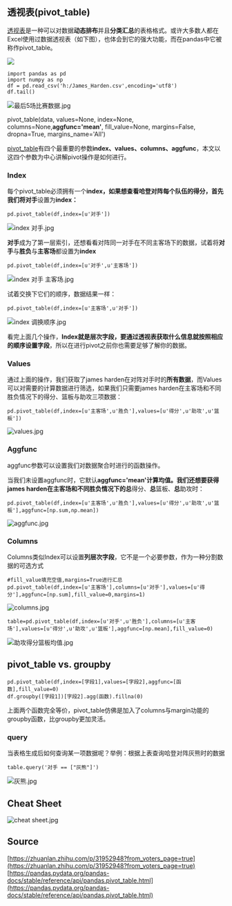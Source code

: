 <a name="25baaed7"></a>
## 透视表(pivot_table)

[透视表](https://baike.baidu.com/item/%E6%95%B0%E6%8D%AE%E9%80%8F%E8%A7%86%E8%A1%A8/4013030?fr=aladdin)是一种可以对数据**动态排布**并且**分类汇总**的表格格式。或许大多数人都在Excel使用过数据透视表（如下图），也体会到它的强大功能，而在pandas中它被称作pivot_table。

![](https://pic4.zhimg.com/80/v2-8bb58f4d9bf08efafb0053c66ce4c53f_hd.jpg#align=left&display=inline&height=307&originHeight=307&originWidth=436&status=done&style=none&width=436)

```
import pandas as pd
import numpy as np
df = pd.read_csv('h:/James_Harden.csv',encoding='utf8')
df.tail()
```

![最后5场比赛数据.jpg](./img/1599210130470-c307abbc-f3f8-40fa-9e68-4d7331e78738.jpeg)

pivot_table(data, values=None, index=None, columns=None,**aggfunc='mean'**, fill_value=None, margins=False, dropna=True, margins_name='All')

[pivot_table](https://pandas.pydata.org/pandas-docs/stable/reference/api/pandas.pivot_table.html)有四个最重要的参数**index、values、columns、aggfunc**，本文以这四个参数为中心讲解pivot操作是如何进行。

<a name="Index"></a>
### Index

每个pivot_table必须拥有一个**index，**如果想查看哈登对阵每个队伍的得分，首先我们将**对手**设置为**index：**

```
pd.pivot_table(df,index=[u'对手'])
```

![index 对手.jpg](./img/1599210146225-ad84cbdd-de74-4ad0-a797-8a3cc5e74383.jpeg)

**对手**成为了第一层索引，还想看看对阵同一对手在不同主客场下的数据，试着将**对手**与**胜负**与**主客场**都设置为**index**

```
pd.pivot_table(df,index=[u'对手',u'主客场'])
```

![index 对手 主客场.jpg](./img/1599210162509-755f8e01-9855-4088-a178-1b14d6f47f83.jpeg)

试着交换下它们的顺序，数据结果一样：

```
pd.pivot_table(df,index=[u'主客场',u'对手'])
```

![index 调换顺序.jpg](./img/1599210177754-ff216064-d874-464c-aa6c-1dfd0b14acc3.jpeg)

看完上面几个操作，**Index就是层次字段，要通过透视表获取什么信息就按照相应的顺序设置字段**，所以在进行pivot之前你也需要足够了解你的数据。

<a name="8faefb83"></a>
### **Values**

通过上面的操作，我们获取了james harden在对阵对手时的**所有数据**，而Values可以对需要的计算数据进行筛选，如果我们只需要james harden在主客场和不同胜负情况下的得分、篮板与助攻三项数据：

```
pd.pivot_table(df,index=[u'主客场',u'胜负'],values=[u'得分',u'助攻',u'篮板'])
```

![values.jpg](./img/1599210193902-f7d40a05-84a4-4f23-bc5c-dbb8089ebcd3.jpeg)

<a name="e99fd96e"></a>
### **Aggfunc**

aggfunc参数可以设置我们对数据聚合时进行的函数操作。

当我们未设置aggfunc时，它默认**aggfunc='mean'**计算均值。我们还想要获得james harden在主客场和不同胜负情况下的**总**得分、**总**篮板、**总**助攻时：

```
pd.pivot_table(df,index=[u'主客场',u'胜负'],values=[u'得分',u'助攻',u'篮板'],aggfunc=[np.sum,np.mean])
```

![aggfunc.jpg](./img/1599210441744-a9e3ee72-f8c4-416f-8606-c9c217a5bd1e.jpeg)

<a name="f753d189"></a>
### **Columns**

Columns类似Index可以设置**列层次字段**，它不是一个必要参数，作为一种分割数据的可选方式

```
#fill_value填充空值,margins=True进行汇总
pd.pivot_table(df,index=[u'主客场'],columns=[u'对手'],values=[u'得分'],aggfunc=[np.sum],fill_value=0,margins=1)
```

![columns.jpg](./img/1599210456096-c6addcec-90f4-46f9-94bc-d5683358375a.jpeg)

```
table=pd.pivot_table(df,index=[u'对手',u'胜负'],columns=[u'主客场'],values=[u'得分',u'助攻',u'篮板'],aggfunc=[np.mean],fill_value=0)
```

![助攻得分篮板均值.jpg](./img/1599210471936-201687f1-881e-4f43-a429-ea4cd027d003.jpeg)

<a name="65e5df1c"></a>
## pivot_table vs. groupby

```
pd.pivot_table(df,index=[字段1],values=[字段2],aggfunc=[函数],fill_value=0)
df.groupby([字段1])[字段2].agg(函数).fillna(0)
```

上面两个函数完全等价，pivot_table仿佛是加入了columns与margin功能的groupby函数，比groupby更加灵活。

<a name="query"></a>
### query

当表格生成后如何查询某一项数据呢？举例：根据上表查询哈登对阵灰熊时的数据

```
table.query('对手 == ["灰熊"]')
```

![灰熊.jpg](./img/1599210496135-09770c14-0c0b-4c85-ac81-1275ae56101b.jpeg)

<a name="3f009121"></a>
## Cheat Sheet

![cheat sheet.jpg](./img/1599210509954-018c1772-f556-488b-89d3-bdcffde84898.jpeg)

<a name="Source"></a>
## Source

[https://zhuanlan.zhihu.com/p/31952948?from_voters_page=true](https://zhuanlan.zhihu.com/p/31952948?from_voters_page=true)<br />[https://pandas.pydata.org/pandas-docs/stable/reference/api/pandas.pivot_table.html](https://pandas.pydata.org/pandas-docs/stable/reference/api/pandas.pivot_table.html)

